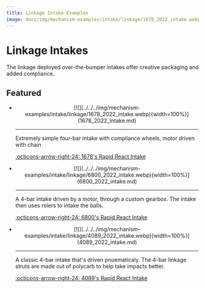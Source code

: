 ```yaml
---
title: Linkage Intake Examples
image: docs/img/mechanism-examples/intake/linkage/1678_2022_intake.webp
---
```


# Linkage Intakes

The linkage deployed over-the-bumper intakes offer creative packaging and added compliance.

## Featured

<div class="grid cards" markdown>

-   <center>[![](../../../img/mechanism-examples/intake/linkage/1678_2022_intake.webp){width=100%}](1678_2022_intake.md)</center>

    ---

    Extremely simple four-bar intake with compliance wheels, motor driven with chain
    
    [:octicons-arrow-right-24: 1678's Rapid React Intake](1678_2022_intake.md)

-   <center>[![](../../../img/mechanism-examples/intake/linkage/6800_2022_intake.webp){width=100%}](6800_2022_intake.md)</center>

    ---

    A 4-bar intake driven by a motor, through a custom gearbox. The intake then uses rolers to intake the balls.
    
    [:octicons-arrow-right-24: 6800's Rapid React Intake](6800_2022_intake.md)

-   <center>[![](../../../img/mechanism-examples/intake/linkage/4089_2022_intake.webp){width=100%}](4089_2022_intake.md)</center>

    ---

    A classic 4-bar intake that's driven pnuematicaly. The 4-bar linkage struts are made out of polycarb to help take impacts better.
    
    [:octicons-arrow-right-24: 4089's Rapid React Intake](4089_2022_intake.md)

</div>